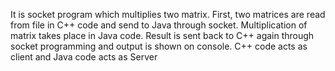 It is socket program which multiplies two matrix.
First, two matrices are read from file in C++ code and send to Java through socket.
Multiplication of matrix takes place in Java code.
Result is sent back to C++ again through socket programming and output is shown on console.
C++ code acts as client and Java code acts as Server
